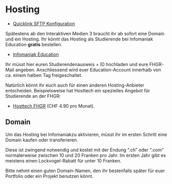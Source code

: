 # Hosting

- [Quicklink SFTP Konfiguration](sftp.md)

Spätestens ab den Interaktiven Medien 3 braucht ihr ab sofort eine Domain und ein Hosting. Ihr könnt das Hosting als Studierende bei Infomaniak Education **gratis** bestellen.

- [Infomaniak Education](https://www.infomaniak.com/de/bildung)

Ihr müsst hier euren Studierendenausweis + ID hochladen und eure FHGR-Mail angeben. Anschliessend wird euer Education-Account innerhalb von ca. einem halben Tag freigeschaltet.

Natürlich könnt ihr euch auch für einen anderen Hosting-Anbieter entscheiden. Beispielsweise hat Hosttech ein spezielles Angebot für Studierende an der FHGR:

- [Hosttech FHGR](https://www.hosttech.ch/webhosting/fhgr/) (CHF 4.90 pro Monat).

## Domain

Um das Hosting bei Infomaniakzu aktivieren, müsst ihr im ersten Schritt eine Domain kaufen oder transferieren.

Diese ist zwingend notwendig und kostet mit der Endung “.ch” oder “.com” normalerweise zwischen 10 und 20 Franken pro Jahr. Im ersten Jahr gibt es meistens einen Lockvogel-Rabatt für unter 10 Franken.

Bitte nehmt einen guten Domain-Namen, den ihr bestenfalls später für euer Portfolio oder ein Projekt benutzen könnt.
